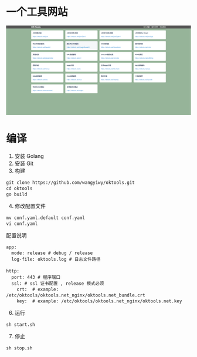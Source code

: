 # 一个工具网站
![](shapshot.png)

# 编译
1. 安装 Golang
2. 安装 Git
3. 构建
```shell
git clone https://github.com/wangyiwy/oktools.git
cd oktools
go build
```
4. 修改配置文件
```shell
mv conf.yaml.default conf.yaml
vi conf.yaml
```
配置说明
```shell
app:
  mode: release # debug / release 
  log-file: oktools.log # 日志文件路径

http:
  port: 443 # 程序端口
  ssl: # ssl 证书配置 , release 模式必须
    crt:  # example: /etc/oktools/oktools.net_nginx/oktools.net_bundle.crt
    key:  # example: /etc/oktools/oktools.net_nginx/oktools.net.key
```
6. 运行
```shell
sh start.sh
```
7. 停止
```shell
sh stop.sh
```